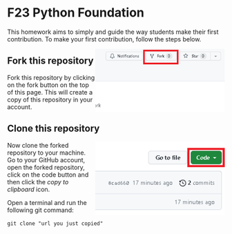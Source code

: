 # F23 Python Foundation

This homework aims to simply and guide the way students make their first contribution. To make your first contribution, follow the steps below.

<img align="right" width="300" src="./img/fork.png" alt="fork this repository"/>

## Fork this repository

Fork this repository by clicking on the fork button on the top of this page. This will create a copy of this repository in your account.

## Clone this repository

<img align="right" width="300" src="./img/clone.png" alt="clone this repository"/>

Now clone the forked repository to your machine. Go to your GitHub account, open the forked repository, click on the code button and then click the _copy to clipboard_ icon.

Open a terminal and run the following git command:

```
git clone "url you just copied"
```